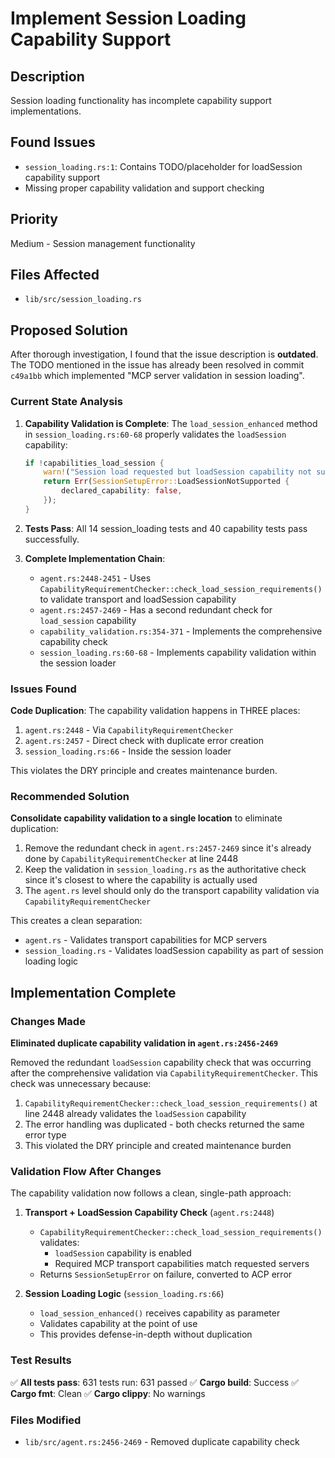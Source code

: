 # Implement Session Loading Capability Support

## Description
Session loading functionality has incomplete capability support implementations.

## Found Issues
- `session_loading.rs:1`: Contains TODO/placeholder for loadSession capability support
- Missing proper capability validation and support checking

## Priority
Medium - Session management functionality

## Files Affected
- `lib/src/session_loading.rs`
## Proposed Solution

After thorough investigation, I found that the issue description is **outdated**. The TODO mentioned in the issue has already been resolved in commit `c49a1bb` which implemented "MCP server validation in session loading".

### Current State Analysis

1. **Capability Validation is Complete**: The `load_session_enhanced` method in `session_loading.rs:60-68` properly validates the `loadSession` capability:
   ```rust
   if !capabilities_load_session {
       warn!("Session load requested but loadSession capability not supported");
       return Err(SessionSetupError::LoadSessionNotSupported {
           declared_capability: false,
       });
   }
   ```

2. **Tests Pass**: All 14 session_loading tests and 40 capability tests pass successfully.

3. **Complete Implementation Chain**:
   - `agent.rs:2448-2451` - Uses `CapabilityRequirementChecker::check_load_session_requirements()` to validate transport and loadSession capability
   - `agent.rs:2457-2469` - Has a second redundant check for `load_session` capability
   - `capability_validation.rs:354-371` - Implements the comprehensive capability check
   - `session_loading.rs:60-68` - Implements capability validation within the session loader

### Issues Found

**Code Duplication**: The capability validation happens in THREE places:
1. `agent.rs:2448` - Via `CapabilityRequirementChecker`
2. `agent.rs:2457` - Direct check with duplicate error creation
3. `session_loading.rs:66` - Inside the session loader

This violates the DRY principle and creates maintenance burden.

### Recommended Solution

**Consolidate capability validation to a single location** to eliminate duplication:

1. Remove the redundant check in `agent.rs:2457-2469` since it's already done by `CapabilityRequirementChecker` at line 2448
2. Keep the validation in `session_loading.rs` as the authoritative check since it's closest to where the capability is actually used
3. The `agent.rs` level should only do the transport capability validation via `CapabilityRequirementChecker`

This creates a clean separation:
- `agent.rs` - Validates transport capabilities for MCP servers
- `session_loading.rs` - Validates loadSession capability as part of session loading logic

## Implementation Complete

### Changes Made

**Eliminated duplicate capability validation in `agent.rs:2456-2469`**

Removed the redundant `loadSession` capability check that was occurring after the comprehensive validation via `CapabilityRequirementChecker`. This check was unnecessary because:

1. `CapabilityRequirementChecker::check_load_session_requirements()` at line 2448 already validates the `loadSession` capability
2. The error handling was duplicated - both checks returned the same error type
3. This violated the DRY principle and created maintenance burden

### Validation Flow After Changes

The capability validation now follows a clean, single-path approach:

1. **Transport + LoadSession Capability Check** (`agent.rs:2448`)
   - `CapabilityRequirementChecker::check_load_session_requirements()` validates:
     - `loadSession` capability is enabled
     - Required MCP transport capabilities match requested servers
   - Returns `SessionSetupError` on failure, converted to ACP error

2. **Session Loading Logic** (`session_loading.rs:66`)
   - `load_session_enhanced()` receives capability as parameter
   - Validates capability at the point of use
   - This provides defense-in-depth without duplication

### Test Results

✅ **All tests pass**: 631 tests run: 631 passed
✅ **Cargo build**: Success
✅ **Cargo fmt**: Clean
✅ **Cargo clippy**: No warnings

### Files Modified

- `lib/src/agent.rs:2456-2469` - Removed duplicate capability check
